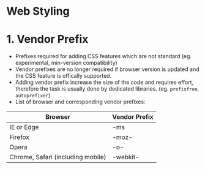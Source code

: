# Web Styling

# 1. Vendor Prefix
- Prefixes required for adding CSS features which are not standard (eg. experimental, min-version compatibility)
- Vendor prefixes are no longer required if browser version is updated and the CSS feature is offically supported.
- Adding vendor prefix increase the size of the code and requires effort, therefore the task is usually done by dedicated libraries. (eg. `prefixfree`, `autoprefixer`)
- List of browser and corresponding vendor prefixes:
<table>
    <thead>
        <tr>
            <th>Browser</th>
            <th>Vendor Prefix</th>
        </tr>
    </thead>
    <tbody>
        <tr>
            <td>IE or Edge</td>
            <td>-ms</td>
        </tr>
        <tr>
            <td>Firefox</td>
            <td>-moz-</td>
        </tr>
        <tr>
            <td>Opera</td>
            <td>-o-</td>
        </tr>
        <tr>
            <td>Chrome, Safari (including mobile)</td>
            <td>-webkit-</td>
        </tr>
    </tbody>
</table>